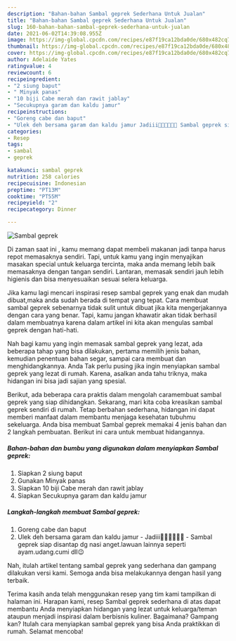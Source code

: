 ```yaml
---
description: "Bahan-bahan Sambal geprek Sederhana Untuk Jualan"
title: "Bahan-bahan Sambal geprek Sederhana Untuk Jualan"
slug: 160-bahan-bahan-sambal-geprek-sederhana-untuk-jualan
date: 2021-06-02T14:39:08.955Z
image: https://img-global.cpcdn.com/recipes/e87f19ca12bda0de/680x482cq70/sambal-geprek-foto-resep-utama.jpg
thumbnail: https://img-global.cpcdn.com/recipes/e87f19ca12bda0de/680x482cq70/sambal-geprek-foto-resep-utama.jpg
cover: https://img-global.cpcdn.com/recipes/e87f19ca12bda0de/680x482cq70/sambal-geprek-foto-resep-utama.jpg
author: Adelaide Yates
ratingvalue: 4
reviewcount: 6
recipeingredient:
- "2 siung baput"
- " Minyak panas"
- "10 biji Cabe merah dan rawit jablay"
- "Secukupnya garam dan kaldu jamur"
recipeinstructions:
- "Goreng cabe dan baput"
- "Ulek deh bersama garam dan kaldu jamur Jadiii🤗🤗🤤🤤🤤🤤 Sambal geprek siap disantap dg nasi anget.lawuan lainnya seperti ayam.udang.cumi dll😉"
categories:
- Resep
tags:
- sambal
- geprek

katakunci: sambal geprek 
nutrition: 258 calories
recipecuisine: Indonesian
preptime: "PT13M"
cooktime: "PT55M"
recipeyield: "2"
recipecategory: Dinner

---
```



![Sambal geprek](https://img-global.cpcdn.com/recipes/e87f19ca12bda0de/680x482cq70/sambal-geprek-foto-resep-utama.jpg)

Di zaman  saat ini , kamu memang dapat membeli makanan jadi tanpa harus repot memasaknya sendiri. Tapi, untuk kamu yang ingin menyajikan masakan special untuk keluarga tercinta, maka anda memang lebih baik memasaknya dengan tangan sendiri. Lantaran, memasak sendiri jauh lebih higienis dan bisa menyesuaikan sesuai selera keluarga.

Jika kamu lagi mencari inspirasi resep sambal geprek yang enak dan mudah dibuat,maka anda sudah berada di tempat yang tepat. Cara membuat sambal geprek  sebenarnya tidak sulit untuk dibuat jika kita mengerjakannya dengan cara yang benar. Tapi, kamu jangan khawatir akan tidak berhasil dalam membuatnya 
karena dalam artikel ini kita akan mengulas sambal geprek dengan hati-hati.  



Nah bagi kamu yang ingin memasak sambal geprek yang lezat, ada beberapa tahap yang bisa dilakukan, pertama memilih jenis bahan, kemudian penentuan bahan segar, sampai cara membuat dan menghidangkannya. Anda Tak perlu pusing jika ingin menyiapkan sambal geprek yang lezat di rumah. Karena, asalkan anda  tahu triknya, maka hidangan ini bisa jadi sajian yang spesial.

Berikut, ada beberapa cara praktis  dalam mengolah caramembuat sambal geprek yang siap dihidangkan. Sekarang, mari kita coba kreasikan sambal geprek sendiri di rumah. Tetap berbahan sederhana, hidangan ini dapat memberi manfaat dalam membantu menjaga kesehatan tubuhmu sekeluarga. Anda bisa membuat Sambal geprek memakai 4 jenis bahan dan 2 langkah pembuatan. Berikut ini cara untuk membuat hidangannya.

<!--inarticleads1-->

##### Bahan-bahan dan bumbu yang digunakan dalam menyiapkan Sambal geprek:

1. Siapkan 2 siung baput
1. Gunakan  Minyak panas
1. Siapkan 10 biji Cabe merah dan rawit jablay
1. Siapkan Secukupnya garam dan kaldu jamur




<!--inarticleads2-->

##### Langkah-langkah membuat Sambal geprek:

1. Goreng cabe dan baput
1. Ulek deh bersama garam dan kaldu jamur - Jadiii🤗🤗🤤🤤🤤🤤 - Sambal geprek siap disantap dg nasi anget.lawuan lainnya seperti ayam.udang.cumi dll😉




Nah, itulah artikel tentang  sambal geprek  yang sederhana dan gampang dilakukan versi kami. Semoga anda bisa melakukannya dengan hasil yang terbaik. 

Terima kasih anda telah menggunakan resep yang tim kami tampilkan di halaman ini. Harapan kami, resep  Sambal geprek sederhana di atas dapat membantu Anda menyiapkan hidangan yang lezat untuk keluarga/teman ataupun menjadi inspirasi dalam berbisnis kuliner. Bagaimana? Gampang kan? Itulah cara menyiapkan sambal geprek yang bisa Anda praktikkan di rumah. Selamat mencoba!

